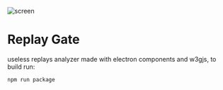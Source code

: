 ![screen](https://media.discordapp.net/attachments/740144639050383412/753557386370744403/unknown.png)

# Replay Gate

useless replays analyzer made with electron components and w3gjs, to build run:

```shell
npm run package
```
